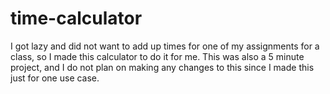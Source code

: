 # time-calculator
I got lazy and did not want to add up times for one of my assignments for a class, so I made this calculator to do it for me.
This was also a 5 minute project, and I do not plan on making any changes to this since I made this just for one use case.
